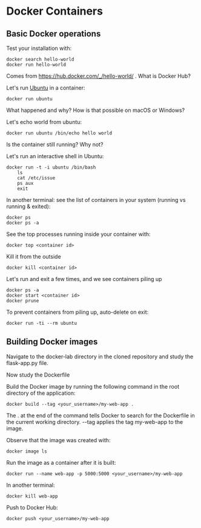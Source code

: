 # Docker Containers
## Basic Docker operations
Test your installation with:

    docker search hello-world
    docker run hello-world

Comes from https://hub.docker.com/_/hello-world/ . What is Docker Hub?
    
Let's run [Ubuntu](https://en.wikipedia.org/wiki/Ubuntu) in a container:

    docker run ubuntu

What happened and why?
How is that possible on macOS or Windows? 

Let's echo world from ubuntu:

    docker run ubuntu /bin/echo hello world

Is the container still running? Why not?

Let's run an interactive shell in Ubuntu:

    docker run -t -i ubuntu /bin/bash
        ls
        cat /etc/issue
        ps aux
        exit

In another terminal: see the list of containers in your system (running vs running & exited):

	docker ps
    docker ps -a

See the top processes running inside your container with:

    docker top <container id>

Kill it from the outside
    
    docker kill <container id>

Let's run and exit a few times, and we see containers piling up

    docker ps -a
    docker start <container id>
    docker prune

To prevent containers from piling up, auto-delete on exit:

    docker run -ti --rm ubuntu

## Building Docker images
Navigate to the docker-lab directory in the cloned repository and study the flask-app.py file. 

Now study the Dockerfile

Build the Docker image by running the following command in the root directory of the application:

    docker build --tag <your_username>/my-web-app .

The . at the end of the command tells Docker to search for the Dockerfile in the current working directory. --tag applies the tag my-web-app to the image. 

Observe that the image was created with:

    docker image ls

Run the image as a container after it is built:

    docker run --name web-app -p 5000:5000 <your_username>/my-web-app

In another terminal:

    docker kill web-app

Push to Docker Hub:

    docker push <your_username>/my-web-app

